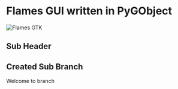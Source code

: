 # Flames GUI written in PyGObject
![Flames GTK](https://raw.githubusercontent.com/knsrinath/flamesGUI/main/images/main.png)

## Sub Header

## Created Sub Branch

Welcome to branch